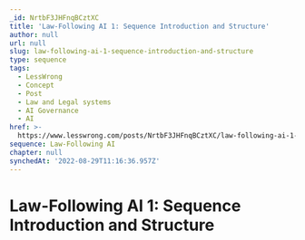 ```yaml
---
_id: NrtbF3JHFnqBCztXC
title: 'Law-Following AI 1: Sequence Introduction and Structure'
author: null
url: null
slug: law-following-ai-1-sequence-introduction-and-structure
type: sequence
tags:
  - LessWrong
  - Concept
  - Post
  - Law and Legal systems
  - AI Governance
  - AI
href: >-
  https://www.lesswrong.com/posts/NrtbF3JHFnqBCztXC/law-following-ai-1-sequence-introduction-and-structure
sequence: Law-Following AI
chapter: null
synchedAt: '2022-08-29T11:16:36.957Z'
---
```

# Law-Following AI 1: Sequence Introduction and Structure

